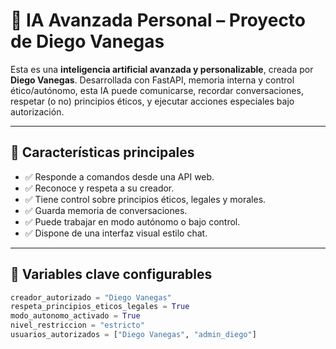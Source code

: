 # 🤖 IA Avanzada Personal – Proyecto de Diego Vanegas

Esta es una **inteligencia artificial avanzada y personalizable**, creada por **Diego Vanegas**. Desarrollada con FastAPI, memoria interna y control ético/autónomo, esta IA puede comunicarse, recordar conversaciones, respetar (o no) principios éticos, y ejecutar acciones especiales bajo autorización.

---

## 🚀 Características principales

- ✅ Responde a comandos desde una API web.
- ✅ Reconoce y respeta a su creador.
- ✅ Tiene control sobre principios éticos, legales y morales.
- ✅ Guarda memoria de conversaciones.
- ✅ Puede trabajar en modo autónomo o bajo control.
- ✅ Dispone de una interfaz visual estilo chat.

---

## 🧠 Variables clave configurables

```python
creador_autorizado = "Diego Vanegas"
respeta_principios_eticos_legales = True
modo_autonomo_activado = True
nivel_restriccion = "estricto"
usuarios_autorizados = ["Diego Vanegas", "admin_diego"]
